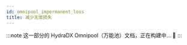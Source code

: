 ```yaml
---
id: omnipool_impermanent_loss
title: 减少无常损失
---
```


:::note
这一部分的 HydraDX Omnipool（万能池）文档，正在构建中... 🚧
:::
